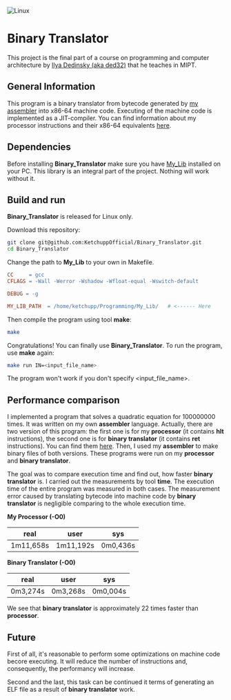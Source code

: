![Linux](https://img.shields.io/badge/Linux-FCC624?style=for-the-badge&logo=linux&logoColor=black)

# Binary Translator

This project is the final part of a course on programming and computer architecture by [Ilya Dedinsky (aka ded32)](https://github.com/ded32) that he teaches in MIPT.

## General Information

This program is a binary translator from bytecode generated by [my assembler](https://github.com/KetchuppOfficial/Processor) into x86-64 machine code. Executing of the machine code is implemented as a JIT-compiler. You can find information about my processor instructions and their x86-64 equivalents [here](/ISA.md).

## Dependencies

Before installing **Binary_Translator** make sure you have [My_Lib](https://github.com/KetchuppOfficial/My_Lib) installed on your PC. This library is an integral part of the project. Nothing will work without it.

## Build and run

**Binary_Translator** is released for Linux only.

Download this repository:
```bash
git clone git@github.com:KetchuppOfficial/Binary_Translator.git
cd Binary_Translator
```

Change the path to **My_Lib** to your own in Makefile.
```Makefile
CC     = gcc
CFLAGS = -Wall -Werror -Wshadow -Wfloat-equal -Wswitch-default

DEBUG = -g

MY_LIB_PATH  = /home/ketchupp/Programming/My_Lib/   # <------ Here
```

Then compile the program using tool **make**:
```bash
make
```

Congratulations! You can finally use **Binary_Translator**. To run the program, use **make** again:
```bash
make run IN=<input_file_name>
```
The program won't work if you don't specify <input_file_name>.

## Performance comparison

I implemented a program that solves a quadratic equation for 100000000 times. It was written on my own **assembler** language. Actually, there are two version of this program: the first one is for my **processor** (it contains **hlt** instructions), the second one is for **binary translator** (it contains **ret** instructions). You can find them [here](/data). Then, I used my **assembler** to make binary files of both versions. These programs were run on my **processor** and **binary translator**.

The goal was to compare execution time and find out, how faster **binary translator** is. I carried out the measurements by tool **time**. The execution time of the entire program was measured in both cases. The measurement error caused by translating bytecode into machine code by **binary translator** is negligible comparing to the whole execution time.

**My Processor (-O0)**


|    real   |    user   |    sys    |
|-----------|-----------|-----------|
| 1m11,658s | 1m11,192s | 0m0,436s  |

**Binary Translator (-O0)**

|   real   |    user   |    sys    |
|----------|-----------|-----------|
| 0m3,274s | 0m3,268s  | 0m0,004s  |

We see that **binary translator** is approximately 22 times faster than **processor**.

## Future

First of all, it's reasonable to perform some optimizations on machine code becore executing. It will reduce the number of instructions and, consequently, the performancy will increase.

Second and the last, this task can be continued it terms of generating an ELF file as a result of **binary translator** work.
